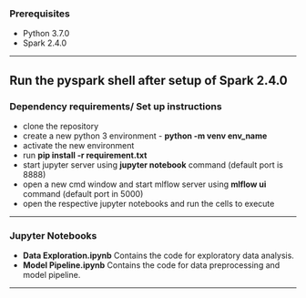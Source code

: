 ### Prerequisites
- Python 3.7.0
- Spark 2.4.0

---
Run the pyspark shell after setup of Spark 2.4.0
---
### Dependency requirements/ Set up instructions
- clone the repository
- create a new python 3 environment - **python -m venv env_name**
- activate the new environment
- run **pip install -r requirement.txt**
- start jupyter server using **jupyter notebook** command (default port is 8888)
- open a new cmd window and start mlflow server using **mlflow ui** command (default port in 5000)
- open the respective jupyter notebooks and run the cells to execute

---
### Jupyter Notebooks
- **Data Exploration.ipynb**
  Contains the code for exploratory data analysis.
- **Model Pipeline.ipynb**
  Contains the code for data preprocessing and model pipeline.

---



